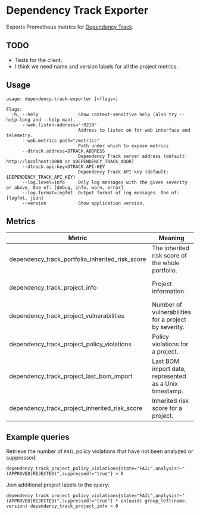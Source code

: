 # Dependency Track Exporter

Exports Prometheus metrics for [Dependency Track](https://dependencytrack.org/).

## TODO

- Tests for the client.
- I think we need name and version labels for all the project metrics.

## Usage

```
usage: dependency-track-exporter [<flags>]

Flags:
  -h, --help               Show context-sensitive help (also try --help-long and --help-man).
      --web.listen-address=":9219"
                           Address to listen on for web interface and telemetry.
      --web.metrics-path="/metrics"
                           Path under which to expose metrics
      --dtrack.address=DTRACK.ADDRESS
                           Dependency Track server address (default: http://localhost:8080 or $DEPENDENCY_TRACK_ADDR)
      --dtrack.api-key=DTRACK.API-KEY
                           Dependency Track API key (default: $DEPENDENCY_TRACK_API_KEY)
      --log.level=info     Only log messages with the given severity or above. One of: [debug, info, warn, error]
      --log.format=logfmt  Output format of log messages. One of: [logfmt, json]
      --version            Show application version.
```

## Metrics

| Metric                                          | Meaning                                                | Labels                            |
| ----------------------------------------------- | ------------------------------------------------------ | --------------------------------- |
| dependency_track_portfolio_inherited_risk_score | The inherited risk score of the whole portfolio.       |                                   |
| dependency_track_project_info                   | Project information.                                   | uuid, name, version, active       |
| dependency_track_project_vulnerabilities        | Number of vulnerabilities for a project by severity.   | uuid, severity                    |
| dependency_track_project_policy_violations      | Policy violations for a project.                       | uuid, state, analysis, suppressed |
| dependency_track_project_last_bom_import        | Last BOM import date, represented as a Unix timestamp. | uuid                              |
| dependency_track_project_inherited_risk_score   | Inherited risk score for a project.                    | uuid                              |

## Example queries

Retrieve the number of `FAIL` policy violations that have not been analyzed or
suppressed:

```
dependency_track_project_policy_violations{state="FAIL",analysis!~"(APPROVED|REJECTED)",suppressed!="true"} > 0
```

Join additional project labels to the query:

```
dependency_track_project_policy_violations{state="FAIL",analysis!~"(APPROVED|REJECTED)",suppressed!="true"} * on(uuid) group_left(name, version) dependency_track_project_info > 0
```
